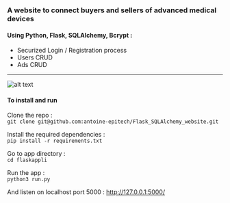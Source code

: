 ### A website to connect buyers and sellers of advanced medical devices

#### Using Python, Flask, SQLAlchemy, Bcrypt : 
- Securized Login / Registration process
- Users CRUD
- Ads CRUD

------

![alt text](https://github.com/antoine-epitech/Flask_SQLAlchemy_website/blob/main/flaskappli/templates/images/home_page_.png "Preview Home Page")

#### To install and run 

Clone the repo :  
`git clone git@github.com:antoine-epitech/Flask_SQLAlchemy_website.git`

Install the required dependencies :    
`pip install -r requirements.txt`

Go to app directory :    
`cd flaskappli`

Run the app :    
`python3 run.py`


And listen on localhost port 5000 : 
http://127.0.0.1:5000/ 
